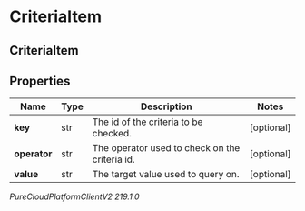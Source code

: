 # CriteriaItem

## CriteriaItem

## Properties

|Name | Type | Description | Notes|
|------------ | ------------- | ------------- | -------------|
| **key** | str | The id of the criteria to be checked. | [optional] |
| **operator** | str | The operator used to check on the criteria id. | [optional] |
| **value** | str | The target value used to query on. | [optional] |



_PureCloudPlatformClientV2 219.1.0_
